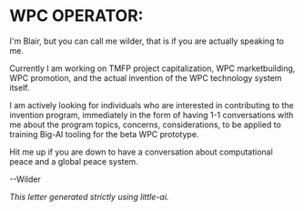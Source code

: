 # WPC OPERATOR:

I'm Blair, but you can call me wilder, that is if you are actually speaking to me.

Currently I am working on TMFP project capitalization, WPC marketbuilding, WPC promotion, and the actual invention of the WPC technology system itself.

I am actively looking for individuals who are interested in contributing to the invention program, immediately in the form of having 1-1 conversations with me about the program topics, concerns, considerations, to be applied to training Big-AI tooling for the beta WPC prototype.

Hit me up if you are down to have a conversation about computational peace and a global peace system.

--Wilder

_This letter generated strictly using little-ai._
